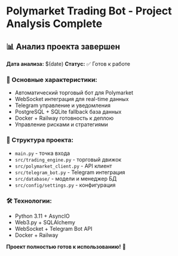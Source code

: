 # Polymarket Trading Bot - Project Analysis Complete

## 📊 Анализ проекта завершен

**Дата анализа:** $(date)
**Статус:** ✅ Готов к работе

### 🚀 Основные характеристики:

- Автоматический торговый бот для Polymarket
- WebSocket интеграция для real-time данных
- Telegram управление и уведомления
- PostgreSQL + SQLite fallback база данных
- Docker + Railway готовность к деплою
- Управление рисками и стратегиями

### 📁 Структура проекта:

- `main.py` - точка входа
- `src/trading_engine.py` - торговый движок
- `src/polymarket_client.py` - API клиент
- `src/telegram_bot.py` - Telegram интеграция
- `src/database/` - модели и менеджер БД
- `src/config/settings.py` - конфигурация

### 🛠️ Технологии:

- Python 3.11 + AsyncIO
- Web3.py + SQLAlchemy
- WebSocket + Telegram Bot API
- Docker + Railway

**Проект полностью готов к использованию!** 🎯
